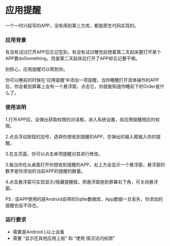 # 应用提醒

一个一时兴起写的APP，没有用到第三方库，都是原生代码实现的。

### 应用背景
有没有试过打开APP后忘记签到，有没有试过睡觉前想着第二天起床要打开某个APP要doSomething，但是第二天起床后打开了APP却忘记要干嘛。

别担心，应用提醒可以帮到你。

你可以睡前的时候在‘应用提醒’中添加一项提醒，当你睡醒打开具体操作的APP后，你会看到屏幕上会有一个悬浮窗，点击它，你就能知道你睡前下的Order是什么了。

### 使用说明

1.打开APP后，会弹出获取权限的对话框，进入系统设置，给应用提醒相应的权限。

2.点击浮动按钮的加号，选择你想收到提醒的APP，在弹出的输入框输入你的提醒。

3.在主页面，你可以点击单项提醒对其进行修改。

3.每当你在从桌面打开你想收到提醒的APP，右上方会显示一个悬浮窗，悬浮窗的数字是你添加的当前APP的提醒的数量。

4.点击悬浮窗可实现显示/隐藏提醒框，把悬浮窗拖到屏幕右下角，可关闭悬浮窗。

PS : 该APP使用的是Android自带的Sqlite数据库，App数据一旦丢失，你添加的提醒也会不存在。

### 运行要求
* 需要是Android L以上设备
* 需要 “显示在其他应用上层” 和 “使用 情况访问权限”
